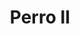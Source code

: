 ---
title: Perro II
date: 
draft: false

# descripcion
description : Dije de plata 925

materials: Plata 925

color: Plateado

dimensions: 2cm ancho

code: 02-14-0662

type: "Dijes"

categories: []

price: $5.610,00

price_eftvo: $4.770,00

# Images
# first image will be shown in the product page
images:
  # - image: "images/path_to_image"
  # La ubicacion de las imagenes es imagenes/Dijes/Dijes.Plata/02-14-0662-perro-ii
  - image: "./images/dijes/plata/02-14-0662.JPG"
---